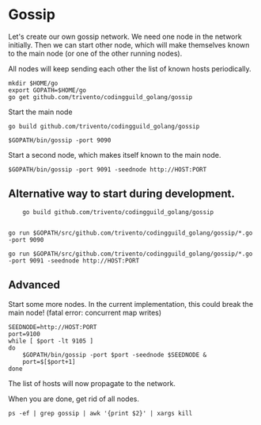 # Gossip

Let's create our own gossip network.
We need one node in the network initially.
Then we can start other node, which will make themselves known to the main node (or one of the other running nodes).

All nodes will keep sending each other the list of known hosts periodically.

```
mkdir $HOME/go
export GOPATH=$HOME/go
go get github.com/trivento/codingguild_golang/gossip
```

Start the main node

    go build github.com/trivento/codingguild_golang/gossip

    $GOPATH/bin/gossip -port 9090

Start a second node, which makes itself known to the main node.

    $GOPATH/bin/gossip -port 9091 -seednode http://HOST:PORT

## Alternative way to start during development.

```
    go build github.com/trivento/codingguild_golang/gossip


go run $GOPATH/src/github.com/trivento/codingguild_golang/gossip/*.go -port 9090

go run $GOPATH/src/github.com/trivento/codingguild_golang/gossip/*.go -port 9091 -seednode http://HOST:PORT

```


## Advanced

Start some more nodes. 
In the current implementation, this could break the main node! (fatal error: concurrent map writes)


    SEEDNODE=http://HOST:PORT
    port=9100
    while [ $port -lt 9105 ]
    do
        $GOPATH/bin/gossip -port $port -seednode $SEEDNODE &
        port=$[$port+1]
    done

The list of hosts will now propagate to the network.


When you are done, get rid of all nodes.

    ps -ef | grep gossip | awk '{print $2}' | xargs kill    


